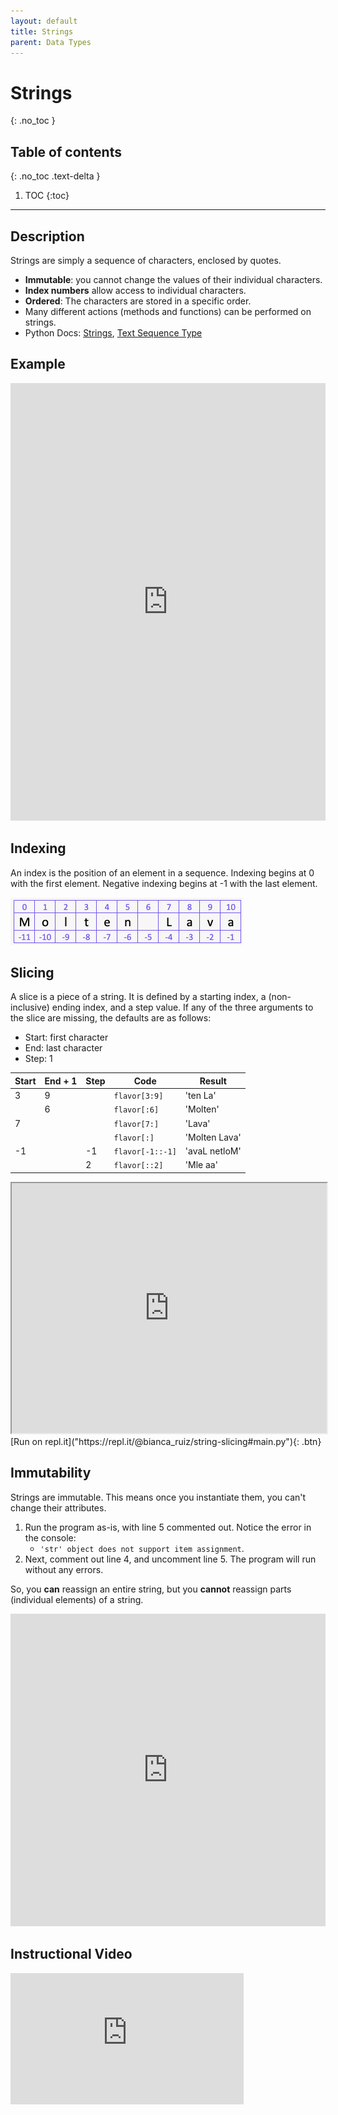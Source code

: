 ```yaml
---
layout: default
title: Strings
parent: Data Types
---
```

# Strings
{: .no_toc }
## Table of contents
{: .no_toc .text-delta }

1. TOC
{:toc}

---

## Description
Strings are simply a sequence of characters, enclosed by quotes. 
- **Immutable**: you cannot change the values of their individual characters.
- **Index numbers** allow access to individual characters. 
- **Ordered**: The characters are stored in a specific order.
- Many different actions (methods and functions) can be performed on strings. 
- Python Docs: [Strings](https://docs.python.org/3/tutorial/introduction.html#strings), [Text Sequence Type](https://docs.python.org/3/library/stdtypes.html#text-sequence-type-str)

## Example

<iframe height="700px" width="100%" src="https://repl.it/@bianca_ruiz/strings?lite=true" scrolling="no" frameborder="no" allowtransparency="true" allowfullscreen="true" sandbox="allow-forms allow-pointer-lock allow-popups allow-same-origin allow-scripts allow-modals"></iframe>

## Indexing
An index is the position of an element in a sequence. Indexing begins at 0 with the first element. Negative indexing begins at -1 with the last element. 

![](/assets/string-index.png)

## Slicing
A slice is a piece of a string. It is defined by a starting index, a (non-inclusive) ending index, and a step value. If any of the three arguments to the slice are missing, the defaults are as follows:
- Start: first character
- End: last character
- Step: 1 

| Start | End + 1 | Step | Code                 | Result        |
|-------|---------|------|----------------------|---------------|
| 3     | 9       |      | ```flavor[3:9]```    | 'ten La'      |
|       | 6       |      | ```flavor[:6]```     | 'Molten'      |
| 7     |         |      | ```flavor[7:]```     | 'Lava'        |
|       |         |      | ```flavor[:]```      | 'Molten Lava' |
| -1    |         | -1   | ```flavor[-1::-1]``` | 'avaL netloM' |
|       |         | 2    | ```flavor[::2]```    | 'Mle aa'      |      

<iframe width="100%" height="400" frameborder="2" src="https://pythontutor.com/iframe-embed.html#code=flavor%20%3D%20'Molten%20Lava'%0A%0Aslice1%20%3D%20flavor%5B3%3A9%5D%20%20%20%20%20%20%20%20%20%20%20%0Aslice2%20%3D%20flavor%5B%3A6%5D%20%20%20%20%20%20%20%20%20%20%0Aslice3%20%3D%20flavor%5B7%3A%5D%20%20%20%20%20%20%20%20%20%20%0Aslice4%20%3D%20flavor%5B%3A%5D%20%20%20%20%20%20%20%20%20%20%20%20%0Aslice5%20%3D%20flavor%5B-1%3A%3A-1%5D%20%20%20%20%20%20%20%0Aslice6%20%3D%20flavor%5B%3A%3A2%5D%20%20%20%20%20%20%20%20%20%20%20%20%20%20%20%20%20%20%20%20%20%0A&codeDivHeight=400&codeDivWidth=350&cumulative=false&curInstr=0&heapPrimitives=nevernest&origin=opt-frontend.js&py=3&rawInputLstJSON=%5B%5D&textReferences=false"> </iframe>
[Run on repl.it]("https://repl.it/@bianca_ruiz/string-slicing#main.py"){: .btn}

## Immutability
Strings are immutable. This means once you instantiate them, you can't change their attributes. 
1. Run the program as-is, with line 5 commented out. Notice the error in the console: 
    - ```'str' object does not support item assignment```.
3. Next, comment out line 4, and uncomment line 5. The program will run without any errors. 

So, you **can** reassign an entire string, but you **cannot** reassign parts (individual elements) of a string.
<iframe height="500px" width="100%" src="https://repl.it/@bianca_ruiz/string-immutability?lite=true" scrolling="no" frameborder="no" allowtransparency="true" allowfullscreen="true" sandbox="allow-forms allow-pointer-lock allow-popups allow-same-origin allow-scripts allow-modals"></iframe>

## Instructional Video

<iframe width="373" height="210" src="https://www.youtube.com/embed/tSebLz1hNpA" frameborder="0" allow="accelerometer; autoplay; clipboard-write; encrypted-media; gyroscope; picture-in-picture" allowfullscreen></iframe>
